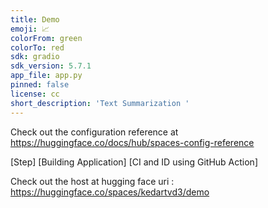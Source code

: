 ```yaml
---
title: Demo
emoji: 📈
colorFrom: green
colorTo: red
sdk: gradio
sdk_version: 5.7.1
app_file: app.py
pinned: false
license: cc
short_description: 'Text Summarization '
---
```


Check out the configuration reference at https://huggingface.co/docs/hub/spaces-config-reference

[Step] [Building Application]
[CI and ID using GitHub Action]




Check out the host at hugging face uri : https://huggingface.co/spaces/kedartvd3/demo 




